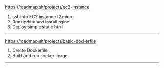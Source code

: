 https://roadmap.sh/projects/ec2-instance
1. ssh into EC2 instance t2.micro
2. Run update and install nginx
3. Deploy simple static html
-----
https://roadmap.sh/projects/basic-dockerfile
1. Create Dockerfile
2. Build and run docker image
-----







